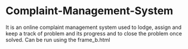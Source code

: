 # Complaint-Management-System

It is an online complaint management system used to lodge, assign and keep a track of problem and its progress and to close the problem once solved.
Can be run using the frame_b.html

